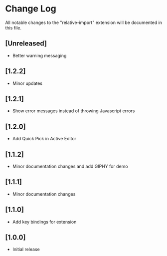 # Change Log
All notable changes to the "relative-import" extension will be documented in this file.

## [Unreleased]
- Better warning messaging

## [1.2.2]
- Minor updates

## [1.2.1]
- Show error messages instead of throwing Javascript errors

## [1.2.0]
- Add Quick Pick in Active Editor

## [1.1.2]
- Minor documentation changes and add GIPHY for demo

## [1.1.1]
- Minor documentation changes

## [1.1.0]
- Add key bindings for extension

## [1.0.0]
- Initial release